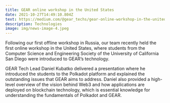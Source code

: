 ```yaml
---
title: GEAR online workshop in the United States
date: 2021-10-27T14:49:10.804Z
text: https://medium.com/@gear_techs/gear-online-workshop-in-the-united-states-6b3c17eb8cec
description: Technologies
image: img/news-image-4.jpeg
---
```

Following our first offline workshop in Russia, our team recently held the first online workshop in the United States, where students from the Computer Science and Engineering Society of the University of California San Diego were introduced to GEAR’s technology.

GEAR Tech Lead Daniel Kubatko delivered a presentation where he introduced the students to the Polkadot platform and explained the outstanding issues that GEAR aims to address. Daniel also provided a high-level overview of the vision behind Web3 and how applications are deployed on blockchain technology, which is essential knowledge for understanding the fundamentals of Polkadot and GEAR.